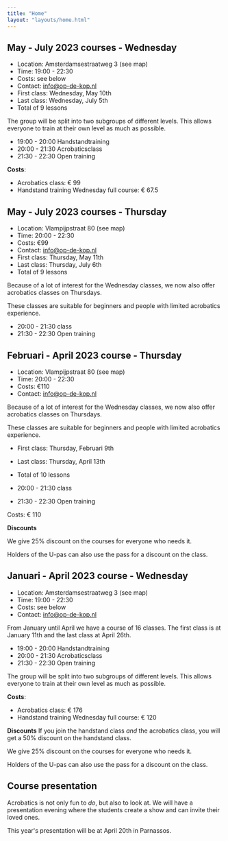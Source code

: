 ```yaml
---
title: "Home"
layout: "layouts/home.html"
---
```


## May - July 2023 courses - Wednesday
- Location: Amsterdamsestraatweg 3 (see map)
- Time: 19:00 - 22:30
- Costs: see below
- Contact: info@op-de-kop.nl
- First class: Wednesday, May 10th
- Last class: Wednesday, July 5th
- Total of 9 lessons

The group will be split into two subgroups of different levels. This allows everyone to train at their own level as much as possible.

- 19:00 - 20:00 Handstandtraining
- 20:00 - 21:30 Acrobaticsclass
- 21:30 - 22:30 Open training


**Costs**:

- Acrobatics class: € 99
- Handstand training Wednesday full course: € 67.5

## May - July 2023 courses - Thursday

- Location: Vlampijpstraat 80 (see map)
- Time: 20:00 - 22:30
- Costs: €99
- Contact: info@op-de-kop.nl
- First class: Thursday, May 11th
- Last class: Thursday, July 6th
- Total of 9 lessons


Because of a lot of interest for the Wednesday classes, we now also offer  acrobatics classes on Thursdays.

These classes are suitable for beginners and people with limited acrobatics experience.

- 20:00 - 21:30 class
- 21:30 - 22:30 Open training


## Februari - April 2023 course - Thursday

- Location: Vlampijpstraat 80 (see map)
- Time: 20:00 - 22:30
- Costs: €110
- Contact: info@op-de-kop.nl

Because of a lot of interest for the Wednesday classes, we now also offer
acrobatics classes on Thursdays.

These classes are suitable for beginners and people with limited acrobatics experience.

- First class: Thursday, Februari 9th
- Last class: Thursday, April 13th
- Total of 10 lessons

- 20:00 - 21:30 class
- 21:30 - 22:30 Open training

Costs: € 110

**Discounts**

We give 25% discount on the courses for everyone who needs it.

Holders of the U-pas can also use the pass for a discount on the class.

## Januari - April 2023 course - Wednesday

- Location: Amsterdamsestraatweg 3 (see map)
- Time: 19:00 - 22:30
- Costs: see below
- Contact: info@op-de-kop.nl

From January until April we have a course of 16 classes. The first class is at January 11th and the last class at April 26th.

- 19:00 - 20:00 Handstandtraining
- 20:00 - 21:30 Acrobaticsclass
- 21:30 - 22:30 Open training

The group will be split into two subgroups of different levels. This allows everyone to train at their own level as much as possible.

**Costs**:

- Acrobatics class: € 176
- Handstand training Wednesday full course: € 120

**Discounts**
If you join the handstand class _and_ the acrobatics class, you will get a 50% discount on the handstand class.

We give 25% discount on the courses for everyone who needs it.

Holders of the U-pas can also use the pass for a discount on the class.

## Course presentation

Acrobatics is not only fun to _do_, but also to look at. We will have a presentation evening where the students create a show and can invite their loved ones.

This year's presentation will be at April 20th in Parnassos.
